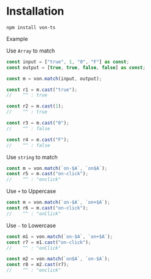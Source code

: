 # Installation

```shell
npm install von-ts
```

Example

Use `Array` to match

```ts
const input = ["true", 1, "0", "F"] as const;
const output = [true, true, false, false] as const;

const m = von.match(input, output);
```

```ts
const r1 = m.cast("true");
//    ^^ : true

const r2 = m.cast(1);
//    ^^ : true

const r3 = m.cast("0");
//    ^^ : false

const r4 = m.cast("F");
//    ^^ : false
```

Use `string` to match

```ts
const m = von.match(`on-$A`, `on$A`);
const r5 = m.cast("on-click");
//    ^^ : "onclick"
```

Use `+` to Uppercase

```ts
const m = von.match(`on-$A`, `on+$A`);
const r6 = m.cast("on-click");
//    ^^ : "onClick"
```

Use `-` to Lowercase

```ts
const m1 = von.match(`on-$A`, `on+$A`);
const r7 = m1.cast("on-click");
//    ^^ : "onClick"

const m2 = von.match(`on$A`, `on-$A`);
const r8 = m2.cast(r7);
//    ^^ : "onclick"
```

